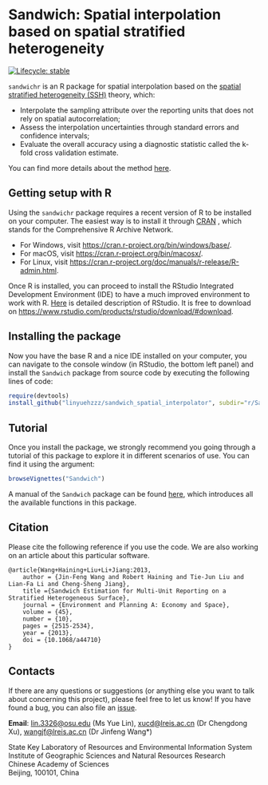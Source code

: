 
<!-- README.md is generated from README.Rmd. Please edit that file -->

# Sandwich: Spatial interpolation based on spatial stratified heterogeneity

<!-- badges: start -->

[![Lifecycle:
stable](https://img.shields.io/badge/lifecycle-stable-brightgreen.svg)](https://lifecycle.r-lib.org/articles/stages.html#stable)
<!-- [![R-CMD-check](https://github.com/linyuehzzz/sandwich_spatial_interpolator/workflows/R-CMD-check/badge.svg)](https://github.com/linyuehzzz/sandwich_spatial_interpolator/actions) -->
<!-- badges: end -->

`sandwichr` is an R package for spatial interpolation based on the
[spatial stratified heterogeneity (SSH)](http://www.geodetector.cn/)
theory, which:

  - Interpolate the sampling attribute over the reporting units that
    does not rely on spatial autocorrelation;
  - Assess the interpolation uncertainties through standard errors and
    confidence intervals;
  - Evaluate the overall accuracy using a diagnostic statistic called
    the k-fold cross validation estimate.

You can find more details about the method
[here](https://journals.sagepub.com/doi/10.1068/a44710).

## Getting setup with R

Using the `sandwichr` package requires a recent version of R to be
installed on your computer. The easiest way is to install it through
[CRAN](https://cran.r-project.org/) , which stands for the Comprehensive
R Archive Network.

  - For Windows, visit <https://cran.r-project.org/bin/windows/base/>.
  - For macOS, visit <https://cran.r-project.org/bin/macosx/>.
  - For Linux, visit
    <https://cran.r-project.org/doc/manuals/r-release/R-admin.html>.

Once R is installed, you can proceed to install the RStudio Integrated
Development Environment (IDE) to have a much improved environment to
work with R. [Here](https://www.rstudio.com/products/rstudio/) is
detailed description of RStudio. It is free to download on
<https://www.rstudio.com/products/rstudio/download/#download>.

## Installing the package

Now you have the base R and a nice IDE installed on your computer, you
can navigate to the console window (in RStudio, the bottom left panel)
and install the `Sandwich` package from source code by executing the
following lines of code:

``` r
require(devtools)
install_github("linyuehzzz/sandwich_spatial_interpolator", subdir="r/Sandwich", build_vignettes = TRUE)
```

## Tutorial

Once you install the package, we strongly recommend you going through a
tutorial of this package to explore it in different scenarios of use.
You can find it using the argument:

``` r
browseVignettes("Sandwich")
```

A manual of the `Sandwich` package can be found
[here](https://github.com/linyuehzzz/sandwich_spatial_interpolator/blob/master/r/Sandwich_1.0.0.pdf),
which introduces all the available functions in this package.

## Citation

Please cite the following reference if you use the code. We are also
working on an article about this particular software.

    @article{Wang+Haining+Liu+Li+Jiang:2013,
        author = {Jin-Feng Wang and Robert Haining and Tie-Jun Liu and Lian-Fa Li and Cheng-Sheng Jiang},
        title ={Sandwich Estimation for Multi-Unit Reporting on a Stratified Heterogeneous Surface},
        journal = {Environment and Planning A: Economy and Space},
        volume = {45},
        number = {10},
        pages = {2515-2534},
        year = {2013},
        doi = {10.1068/a44710}
    }

## Contacts

If there are any questions or suggestions (or anything else you want to
talk about concerning this project), please feel free to let us know\!
If you have found a bug, you can also file an
[issue](https://github.com/linyuehzzz/sandwich_spatial_interpolator/issues).

**Email**: lin.3326@osu.edu (Ms Yue Lin), xucd@lreis.ac.cn (Dr Chengdong
Xu), wangjf@lreis.ac.cn (Dr Jinfeng Wang\*)

State Key Laboratory of Resources and Environmental Information System  
Institute of Geographic Sciences and Natural Resources Research  
Chinese Academy of Sciences  
Beijing, 100101, China

